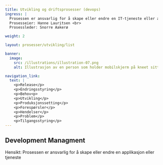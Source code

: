 ```yaml
---
title: Utvikling og driftsprosesser (devops)
ingress: |
  Prosessen er ansvarlig for å skape eller endre en IT-tjeneste eller aplikasjon. <br>
  Prosesseier: Hanne Lauritsen <br>
  Prosessleder: Snorre Aakerø

weight: 2

layout: prosesser/utvikling/list

banner:
  image:
    src: /illustrations/illustration-07.png
    alt: Illustrasjon av en person som holder mobilskjerm på kneet sitt

navigation_link:
  text: |
    <p>Release</p>
    <p>Endringsstyring</p>
    <p>Behov<p>
    <p>Utvikling</p>
    <p>Produksjonssetting</p>
    <p>Forespørsler</p>
    <p>Hendelser</p>
    <p>Problem</p>
    <p>Tilgangsstyring</p>
---
```


## Development Managment

Hensikt: Prosessen er ansvarlig for å skape eller endre en applikasjon eller tjeneste
